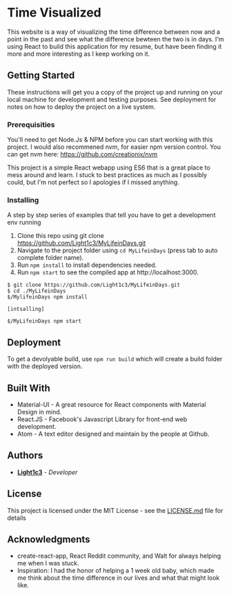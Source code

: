 # Time Visualized

This website is a way of visualizing the time difference between now and a point in the past and see what the difference bewteen the two is in days. I'm using React to build this application for my resume, but have been finding it more and more interesting as I keep working on it.

## Getting Started

These instructions will get you a copy of the project up and running on your local machine for development and testing purposes. See deployment for notes on how to deploy the project on a live system.

### Prerequisities

You'll need to get Node.Js & NPM before you can start working with this project. I would also recommened nvm, for easier npm version control. You can get nvm here: https://github.com/creationix/nvm

This project is a simple React webapp using ES6 that is a great place to mess around and learn. I stuck to best practices as much as I possibly could, but I'm not perfect so I apologies if I missed anything.

### Installing

A step by step series of examples that tell you have to get a development env running

1. Clone this repo using git clone https://github.com/Light1c3/MyLifeinDays.git
2. Navigate to the project folder using `cd MyLifeinDays` (press tab to auto complete folder name).
2. Run `npm install` to install dependencies needed.
3. Run `npm start` to see the compiled app at http://localhost:3000.

```
$ git clone https://github.com/Light1c3/MyLifeinDays.git
$ cd ./MyLifeinDays
$/MylifeinDays npm install

[intsalling]

$/MyLifeinDays npm start

```

## Deployment

To get a devolyable build, use `npm run build` which will create a build folder with the deployed version.

## Built With

* Material-UI - A great resource for React components with Material Design in mind.
* React.JS - Facebook's Javascript Library for front-end web development.
* Atom - A text editor designed and maintain by the people at Github.

## Authors

* **[Light1c3](https://github.com/Light1c3)** - *Developer*

## License

This project is licensed under the MIT License - see the [LICENSE.md](LICENSE.md) file for details

## Acknowledgments

* create-react-app, React Reddit community, and Walt for always helping me when I was stuck.
* Inspiration: I had the honor of helping a 1 week old baby, which made me think about the time difference in our lives and what that might look like.

